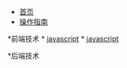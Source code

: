 <!-- docs/_sidebar.md -->

* [首页](/)
* [操作指南](guide)

*前端技术
    * [javascript]()
    * [javascript]()



*后端技术